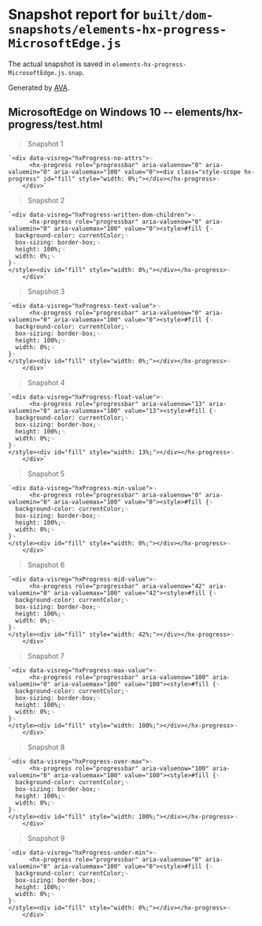 # Snapshot report for `built/dom-snapshots/elements-hx-progress-MicrosoftEdge.js`

The actual snapshot is saved in `elements-hx-progress-MicrosoftEdge.js.snap`.

Generated by [AVA](https://ava.li).

## MicrosoftEdge on Windows 10 -- elements/hx-progress/test.html

> Snapshot 1

    `<div data-visreg="hxProgress-no-attrs">␊
          <hx-progress role="progressbar" aria-valuenow="0" aria-valuemin="0" aria-valuemax="100" value="0"><div class="style-scope hx-progress" id="fill" style="width: 0%;"></div></hx-progress>␊
        </div>`

> Snapshot 2

    `<div data-visreg="hxProgress-written-dom-children">␊
          <hx-progress role="progressbar" aria-valuenow="0" aria-valuemin="0" aria-valuemax="100" value="0"><style>#fill {␊
      background-color: currentColor;␊
      box-sizing: border-box;␊
      height: 100%;␊
      width: 0%;␊
    }␊
    </style><div id="fill" style="width: 0%;"></div></hx-progress>␊
        </div>`

> Snapshot 3

    `<div data-visreg="hxProgress-text-value">␊
          <hx-progress role="progressbar" aria-valuenow="0" aria-valuemin="0" aria-valuemax="100" value="0"><style>#fill {␊
      background-color: currentColor;␊
      box-sizing: border-box;␊
      height: 100%;␊
      width: 0%;␊
    }␊
    </style><div id="fill" style="width: 0%;"></div></hx-progress>␊
        </div>`

> Snapshot 4

    `<div data-visreg="hxProgress-float-value">␊
          <hx-progress role="progressbar" aria-valuenow="13" aria-valuemin="0" aria-valuemax="100" value="13"><style>#fill {␊
      background-color: currentColor;␊
      box-sizing: border-box;␊
      height: 100%;␊
      width: 0%;␊
    }␊
    </style><div id="fill" style="width: 13%;"></div></hx-progress>␊
        </div>`

> Snapshot 5

    `<div data-visreg="hxProgress-min-value">␊
          <hx-progress role="progressbar" aria-valuenow="0" aria-valuemin="0" aria-valuemax="100" value="0"><style>#fill {␊
      background-color: currentColor;␊
      box-sizing: border-box;␊
      height: 100%;␊
      width: 0%;␊
    }␊
    </style><div id="fill" style="width: 0%;"></div></hx-progress>␊
        </div>`

> Snapshot 6

    `<div data-visreg="hxProgress-mid-value">␊
          <hx-progress role="progressbar" aria-valuenow="42" aria-valuemin="0" aria-valuemax="100" value="42"><style>#fill {␊
      background-color: currentColor;␊
      box-sizing: border-box;␊
      height: 100%;␊
      width: 0%;␊
    }␊
    </style><div id="fill" style="width: 42%;"></div></hx-progress>␊
        </div>`

> Snapshot 7

    `<div data-visreg="hxProgress-max-value">␊
          <hx-progress role="progressbar" aria-valuenow="100" aria-valuemin="0" aria-valuemax="100" value="100"><style>#fill {␊
      background-color: currentColor;␊
      box-sizing: border-box;␊
      height: 100%;␊
      width: 0%;␊
    }␊
    </style><div id="fill" style="width: 100%;"></div></hx-progress>␊
        </div>`

> Snapshot 8

    `<div data-visreg="hxProgress-over-max">␊
          <hx-progress role="progressbar" aria-valuenow="100" aria-valuemin="0" aria-valuemax="100" value="100"><style>#fill {␊
      background-color: currentColor;␊
      box-sizing: border-box;␊
      height: 100%;␊
      width: 0%;␊
    }␊
    </style><div id="fill" style="width: 100%;"></div></hx-progress>␊
        </div>`

> Snapshot 9

    `<div data-visreg="hxProgress-under-min">␊
          <hx-progress role="progressbar" aria-valuenow="0" aria-valuemin="0" aria-valuemax="100" value="0"><style>#fill {␊
      background-color: currentColor;␊
      box-sizing: border-box;␊
      height: 100%;␊
      width: 0%;␊
    }␊
    </style><div id="fill" style="width: 0%;"></div></hx-progress>␊
        </div>`
